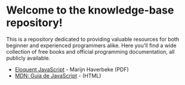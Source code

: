 # Welcome to the knowledge-base repository!
>

This is a repository dedicated to providing valuable resources for both beginner and experienced programmers alike. Here you'll find a wide collection of free books and official programming documentation, all publicly available.

- [Eloquent JavaScript](https://eloquentjs-es.thedojo.mx/Eloquent_JavaScript.pdf) - Marijn Haverbeke (PDF)
- [MDN: Guía de JavaScript](https://developer.mozilla.org/es/docs/Web/JavaScript/Guide) - (HTML)
